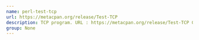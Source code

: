 ```yaml
---
name: perl-test-tcp
url: https://metacpan.org/release/Test-TCP
description: TCP program. URL : https://metacpan.org/release/Test-TCP Groups : None
group: None
---
```

